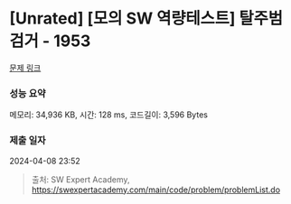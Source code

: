 # [Unrated] [모의 SW 역량테스트] 탈주범 검거 - 1953 

[문제 링크](https://swexpertacademy.com/main/code/problem/problemDetail.do?contestProbId=AV5PpLlKAQ4DFAUq) 

### 성능 요약

메모리: 34,936 KB, 시간: 128 ms, 코드길이: 3,596 Bytes

### 제출 일자

2024-04-08 23:52



> 출처: SW Expert Academy, https://swexpertacademy.com/main/code/problem/problemList.do